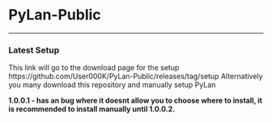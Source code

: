 # PyLan-Public
------------------------------------------------
### Latest Setup
<p>This link will go to the download page for the setup https://github.com/User000K/PyLan-Public/releases/tag/setup
Alternatively you many download this repository and manually setup PyLan</p>

**1.0.0.1 - has an bug where it doesnt allow you to choose where to install, it is recommended to install manually until 1.0.0.2.**
